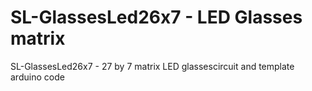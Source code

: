 # SL-GlassesLed26x7 - LED Glasses matrix
 SL-GlassesLed26x7 - 27 by 7 matrix LED glassescircuit and template arduino code
